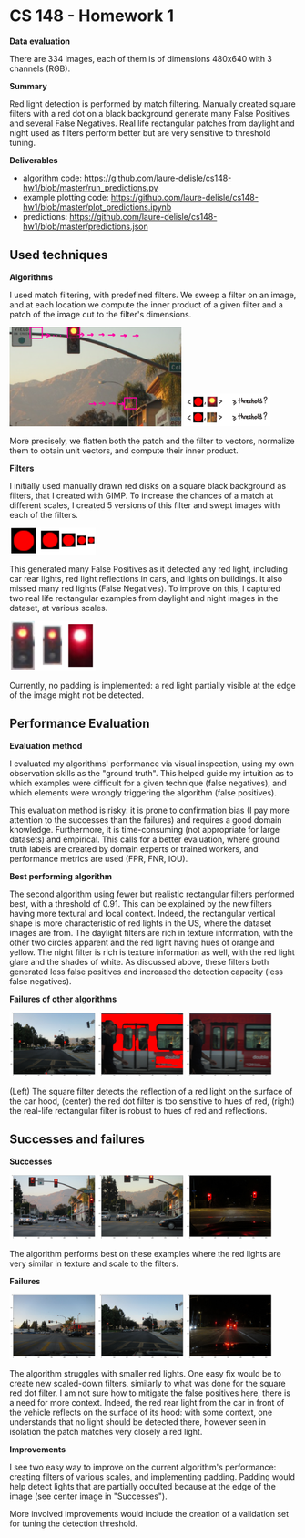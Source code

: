 # CS 148 - Homework 1
**Data evaluation**

There are 334 images, each of them is of dimensions 480x640 with 3 channels (RGB).

**Summary**

Red light detection is performed by match filtering. Manually created square filters with a red dot on a black background generate many False Positives and several False Negatives. Real life rectangular patches from daylight and night used as filters perform better but are very sensitive to threshold tuning.

**Deliverables**

- algorithm code: https://github.com/laure-delisle/cs148-hw1/blob/master/run_predictions.py
- example plotting code: https://github.com/laure-delisle/cs148-hw1/blob/master/plot_predictions.ipynb
- predictions: https://github.com/laure-delisle/cs148-hw1/blob/master/predictions.json

## Used techniques
**Algorithms**

I used match filtering, with predefined filters. We sweep a filter on an image, and at each location we compute the inner product of a given filter and a patch of the image cut to the filter's dimensions.

<img src="./resources/sweep.png?raw=true" width="60%" alt="Sweeping over the image"> <img src="./resources/inner_product.png?raw=true" width="30%" alt="Inner Product of patch and filter">

More precisely, we flatten both the patch and the filter to vectors, normalize them to obtain unit vectors, and compute their inner product.

**Filters**

I initially used manually drawn red disks on a square black background as filters, that I created with GIMP. To increase the chances of a match at different scales, I created 5 versions of this filter and swept images with each of the filters.

<img src="./resources/filters_square.png?raw=true" width="30%" alt="Red dot on square black background">

This generated many False Positives as it detected any red light, including car rear lights, red light reflections in cars, and lights on buildings. It also missed many red lights (False Negatives). To improve on this, I captured two real life rectangular examples from daylight and night images in the dataset, at various scales.

<img src="./resources/filters_rect.png?raw=true" width="30%" alt="Real life filters">

Currently, no padding is implemented: a red light partially visible at the edge of the image might not be detected.

## Performance Evaluation
**Evaluation method**

I evaluated my algorithms' performance via visual inspection, using my own observation skills as the "ground truth". This helped guide my intuition as to which examples were difficult for a given technique (false negatives), and which elements were wrongly triggering the algorithm (false positives).

This evaluation method is risky: it is prone to confirmation bias (I pay more attention to the successes than the failures) and requires a good domain knowledge. Furthermore, it is time-consuming (not appropriate for large datasets) and empirical. This calls for a better evaluation, where ground truth labels are created by domain experts or trained workers, and performance metrics are used (FPR, FNR, IOU).

**Best performing algorithm**

The second algorithm using fewer but realistic rectangular filters performed best, with a threshold of 0.91. This can be explained by the new filters having more textural and local context. Indeed, the rectangular vertical shape is more characteristic of red lights in the US, where the dataset images are from. The daylight filters are rich in texture information, with the other two circles apparent and the red light having hues of orange and yellow. The night filter is rich is texture information as well, with the red light glare and the shades of white. As discussed above, these filters both generated less false positives and increased the detection capacity (less false negatives).

**Failures of other algorithms**

<img src="./results/reflection_example.png?raw=true" width="30%" alt="Success 1"> <img src="./results/fpr_bus_example.png?raw=true" width="30%" alt="Success 2"> <img src="./results/solved_bus_example.png?raw=true" width="30%" alt="Success 3">

(Left) The square filter detects the reflection of a red light on the surface of the car hood, (center) the red dot filter is too sensitive to hues of red, (right) the real-life rectangular filter is robust to hues of red and reflections.

## Successes and failures
**Successes**

<img src="./results/success_example.png?raw=true" width="30%" alt="Success 1"> <img src="./results/success_example_2.png?raw=true" width="30%" alt="Success 2"> <img src="./results/success_example_3.png?raw=true" width="30%" alt="Success 3">

The algorithm performs best on these examples where the red lights are very similar in texture and scale to the filters.

**Failures**

<img src="./results/hard_scale.png?raw=true" width="30%" alt="Success 1"> <img src="./results/hard_scale_2.png?raw=true" width="30%" alt="Success 2"> <img src="./results/hard_scale_night.png?raw=true" width="30%" alt="Success 3">

The algorithm struggles with smaller red lights. One easy fix would be to create new scaled-down filters, similarly to what was done for the square red dot filter. I am not sure how to mitigate the false positives here, there is a need for more context. Indeed, the red rear light from the car in front of the vehicle reflects on the surface of its hood: with some context, one understands that no light should be detected there, however seen in isolation the patch matches very closely a red light.

**Improvements**

I see two easy way to improve on the current algorithm's performance: creating filters of various scales, and implementing padding. Padding would help detect lights that are partially occulted because at the edge of the image (see center image in "Successes").

More involved improvements would include the creation of a validation set for tuning the detection threshold.
